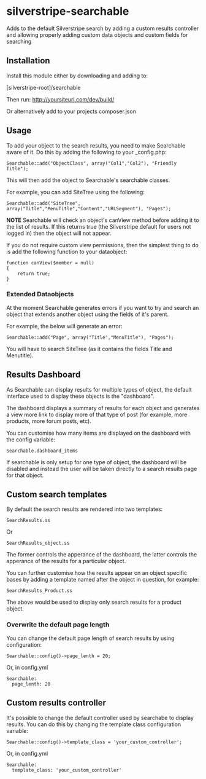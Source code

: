 silverstripe-searchable
=======================

Adds to the default Silverstripe search by adding a custom results
controller and allowing properly adding custom data objects and custom
fields for searching 

## Installation
Install this module either by downloading and adding to:

[silverstripe-root]/searchable

Then run: http://yoursiteurl.com/dev/build/

Or alternatively add to your projects composer.json

## Usage

To add your object to the search results, you need to make Searchable
aware of it. Do this by adding the following to your _config.php:

    Searchable::add("ObjectClass", array("Col1","Col2"), "Friendly Title");

This will then add the object to Searchable's searchable classes.

For example, you can add SiteTree using the following:

    Searchable::add("SiteTree", array("Title","MenuTitle","Content","URLSegment"), "Pages");

**NOTE** Searchable will check an object's canView method before adding it to
the list of results. If this returns true (the Silverstripe default for users not
logged in) then the object will not appear.

If you do not require custom view permissions, then the simplest thing to do is add
the following function to your dataobject:

    function canView($member = null)
    {
        return true;
    }

    
### Extended Dataobjects

At the moment Searchable generates errors if you want to try and search
an object that extends another object using the fields of it's parent.

For example, the below will generate an error:

    Searchable::add("Page", array("Title","MenuTitle"), "Pages");
    
You will have to search SiteTree (as it contains the fields Title and
Menutitle).

## Results Dashboard

As Searchable can display results for multiple types of object, the
default interface used to display these objects is the "dashboard".

The dashboard displays a summary of results for each object and
generates a view more link to display more of that type of post (for
example, more products, more forum posts, etc).

You can customise how many items are displayed on the dashboard with the
config variable:

    Searchable.dashboard_items

If searchable is only setup for one type of object, the dashboard will be
disabled and instead the user will be taken directly to a search results
page for that object.

## Custom search templates

By default the search results are rendered into two templates:

    SearchResults.ss
    
Or

    SearchResults_object.ss

The former controls the apperance of the dashboard, the latter
controls the apperance of the results for a particular object.

You can further customise how the results appear on an object specific
bases by adding a template named after the object in question, for
example:

    SearchResults_Product.ss
    
The above would be used to display only search results for a product
object.

### Overwrite the default page length

You can change the default page length of search results by using
configuration:

    Searchable::config()->page_lenth = 20;
    
Or, in config.yml

    Searchable:
      page_lenth: 20

## Custom results controller

It's possible to change the default controller used by searchabe to
display results. You can do this by changing the template class
configuration variable:
	
    Searchable::config()->template_class = 'your_custom_controller';
    
Or, in config.yml

    Searchable:
      template_class: 'your_custom_controller'
	
